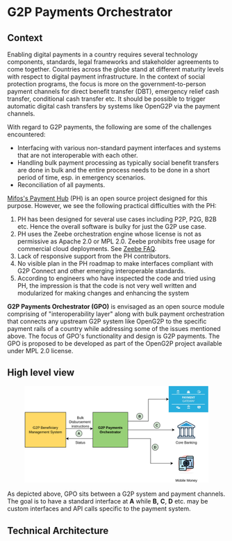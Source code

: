 # G2P Payments Orchestrator

## Context

Enabling digital payments in a country requires several technology components, standards, legal frameworks and stakeholder agreements to come together. Countries across the globe stand at different maturity levels with respect to digital payment infrastructure. In the context of social protection programs, the focus is more on the government-to-person payment channels for direct benefit transfer (DBT), emergency relief cash transfer, conditional cash transfer etc. It should be possible to trigger automatic digital cash transfers by systems like OpenG2P via the payment channels.

With regard to G2P payments, the following are some of the challenges encountered:

* Interfacing with various non-standard payment interfaces and systems that are not interoperable with each other.&#x20;
* Handling bulk payment processing as typically social benefit transfers are done in bulk and the entire process needs to be done in a short period of time, esp. in emergency scenarios.
* Reconciliation of all payments.

[Mifos's Payment Hub](https://payments.mifos.org/) (PH) is an open source project designed for this purpose. However, we see the following practical difficulties with the PH:

1. PH has been designed for several use cases including P2P, P2G, B2B etc. Hence the overall software is bulky for just the G2P use case.
2. PH uses the Zeebe orchestration engine whose license is not as permissive as Apache 2.0 or MPL 2.0. Zeebe prohibits free usage for commercial cloud deployments. See [Zeebe FAQ](https://camunda.com/legal/terms/cloud-terms-and-conditions/zeebe-license-overview-and-faq/).
3. Lack of responsive support from the PH contributors.
4. No visible plan in the PH roadmap to make interfaces compliant with G2P Connect and other emerging interoperable standards.
5. According to engineers who have inspected the code and tried using PH, the impression is that the code is not very well written and modularized for making changes and enhancing the system

**G2P Payments Orchestrator (GPO)** is envisaged as an open source module comprising of "interoperability layer" along with bulk payment orchestration that connects any upstream G2P system like OpenG2P to the specific payment rails of a country while addressing some of the issues mentioned above. The focus of GPO's functionality and design is G2P payments. The GPO is proposed to be developed as part of the OpenG2P project available under MPL 2.0 license.

## High level view

<figure><img src="https://github.com/OpenG2P/openg2p-documentation/raw/develop/.gitbook/assets/g2p-payments-orchestrator.png" alt=""><figcaption></figcaption></figure>

As depicted above, GPO sits between a G2P system and payment channels. The goal is to have a standard interface at **A** while **B,** **C**, **D** etc. may be custom interfaces and API calls specific to the payment system.&#x20;

## Technical Architecture
